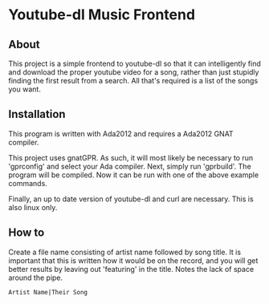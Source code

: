 # Youtube-dl Music Frontend

## About
This project is a simple frontend to youtube-dl so that it can intelligently find and download the proper youtube video for a song, rather than just stupidly finding the first result from a search. All that's required is a list of the songs you want.

## Installation
This program is written with Ada2012 and requires a Ada2012 GNAT compiler.

This project uses gnatGPR. As such, it will most likely be necessary to run 'gprconfig' and select your Ada compiler. Next, simply run 'gprbuild'. The program will be compiled. Now it can be run with one of the above example commands.

Finally, an up to date version of youtube-dl and curl are necessary. This is also linux only.

## How to
Create a file name consisting of artist name followed by song title. It is important that this is written how it would be on the record, and you will get better results by leaving out 'featuring' in the title. Notes the lack of space around the pipe.

	Artist Name|Their Song
